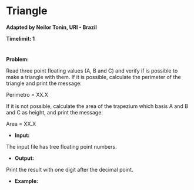 # Triangle

**Adapted by Neilor Tonin, URI - Brazil**

**Timelimit: 1**
#

**Problem:**

Read three point floating values (A, B and C) and verify if is possible to make a triangle with them. If it is possible, calculate the perimeter of the triangle and print the message:


Perimetro = XX.X


If it is not possible, calculate the area of the trapezium which basis A and B and C as height, and print the message:


Area = XX.X

- **Input:**

The input file has tree floating point numbers.

- **Output:**

Print the result with one digit after the decimal point.

- **Example:**
